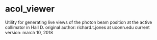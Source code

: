 # acol_viewer
Utility for generating live views of the photon beam position at the active collimator in Hall D.
original author: richard.t.jones at uconn.edu
current version: march 10, 2018
